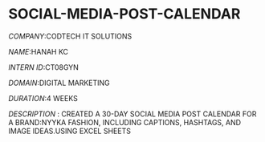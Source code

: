 # SOCIAL-MEDIA-POST-CALENDAR

*COMPANY*:CODTECH IT SOLUTIONS

*NAME*:HANAH KC

*INTERN ID*:CT08GYN

*DOMAIN*:DIGITAL MARKETING

*DURATION*:4 WEEKS

*DESCRIPTION* : CREATED A 30-DAY SOCIAL MEDIA POST
CALENDAR FOR A BRAND:NYYKA FASHION, INCLUDING
CAPTIONS, HASHTAGS, AND IMAGE
IDEAS.USING EXCEL SHEETS
